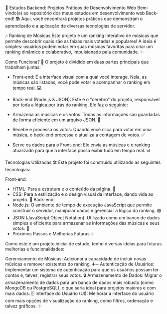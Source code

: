 🚀 Estudos Backend: Projetos Práticos de Desenvolvimento Web
Bem-vindo(a) ao repositório dos meus estudos em desenvolvimento web Back-end! 📚 Aqui, você encontrará projetos práticos que demonstram o aprendizado e a aplicação de diversas tecnologias de servidor.

🎶 Ranking de Músicas
Este projeto é um ranking interativo de músicas que permite descobrir quais são as faixas mais votadas e populares! A ideia é simples: usuários podem votar em suas músicas favoritas para criar um ranking dinâmico e colaborativo, impulsionado pela comunidade. ✨

Como Funciona? 🤔
O projeto é dividido em duas partes principais que trabalham juntas:

- Front-end: É a interface visual com a qual você interage. Nela, as músicas são listadas, você pode votar e acompanhar o ranking em tempo real. 💻

- Back-end (Node.js & JSON): Este é o "cérebro" do projeto, responsável por toda a lógica por trás do ranking. Ele faz o seguinte:

- Armazena as músicas e os votos: Todas as informações são guardadas de forma eficiente em um arquivo JSON. 💾

- Recebe e processa os votos: Quando você clica para votar em uma música, o back-end processa e atualiza a contagem de votos. ✅

- Serve os dados para o Front-end: Ele envia as músicas e o ranking atualizado para que a interface possa exibir tudo em tempo real. 📊

Tecnologias Utilizadas 🛠️
Este projeto foi construído utilizando as seguintes tecnologias:

Front-end:
- HTML: Para a estrutura e o conteúdo da página. 📄
- CSS: Para a estilização e o design visual da interface, dando vida ao projeto. 🎨
Back-end:
- Node.js: O ambiente de tempo de execução JavaScript que permite construir o servidor, manipular dados e gerenciar a lógica do ranking. 🟢
- JSON (JavaScript Object Notation): Utilizado como um banco de dados simples e eficiente para armazenar as informações das músicas e seus votos. 📑
- Próximos Passos e Melhorias Futuras 💡
  
Como este é um projeto inicial de estudo, tenho diversas ideias para futuras melhorias e funcionalidades:

Gerenciamento de Músicas: Adicionar a capacidade de incluir novas músicas e remover existentes do ranking. ➕➖
Autenticação de Usuários: Implementar um sistema de autenticação para que os usuários possam ter contas e, talvez, registrar seus votos. 🔒
Armazenamento de Dados: Migrar o armazenamento de dados para um banco de dados mais robusto (como MongoDB ou PostgreSQL), o que seria ideal para projetos maiores e com mais dados. 🗄️
Interface do Usuário (UI): Melhorar a interface do usuário com mais opções de visualização do ranking, como filtros, ordenação e talvez gráficos. ✨
